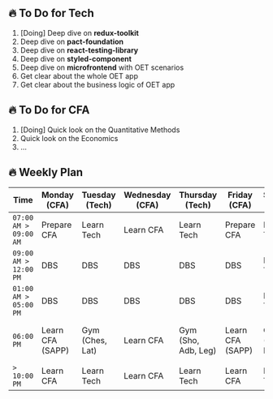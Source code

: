 ## 🔥 To Do for Tech

1. [Doing] Deep dive on **redux-toolkit**
2. Deep dive on **pact-foundation**
3. Deep dive on **react-testing-library**
4. Deep dive on **styled-component**
5. Deep dive on **microfrontend** with OET scenarios
6. Get clear about the whole OET app
7. Get clear about the business logic of OET app

## 🔥 To Do for CFA

1. [Doing] Quick look on the Quantitative Methods
2. Quick look on the Economics
3. ...

## 🔥 Weekly Plan

| Time                  | Monday (CFA)     | Tuesday (Tech)  | Wednesday (CFA) | Thursday (Tech)     | Friday (CFA)     | Saturday (Tech) | Sunday (CFA)        |
| --------------------- | ---------------- | --------------- | --------------- | ------------------- | ---------------- | --------------- | ------------------- |
| `07:00 AM > 09:00 AM` | Prepare CFA      | Learn Tech      | Learn CFA       | Learn Tech          | Prepare CFA      | Learn Tech      | Prepare CFA         |
| `09:00 AM > 12:00 PM` | DBS              | DBS             | DBS             | DBS                 | DBS              | Learn Tech      | Learn CFA (SAPP)    |
| `01:00 AM > 05:00 PM` | DBS              | DBS             | DBS             | DBS                 | DBS              | Learn Tech      | Learn CFA           |
| `06:00 PM`            | Learn CFA (SAPP) | Gym (Ches, Lat) | Learn CFA       | Gym (Sho, Adb, Leg) | Learn CFA (SAPP) | Gym (Ches, Lat) | Gym (Sho, Adb, Leg) |
| `> 10:00 PM`          | Learn CFA        | Learn Tech      | Learn CFA       | Learn Tech          | Learn CFA        | Learn Tech      | Learn CFA           |
